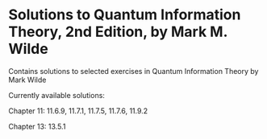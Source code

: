 # Solutions to Quantum Information Theory, 2nd Edition, by Mark M. Wilde
Contains solutions to selected exercises in Quantum Information Theory by Mark Wilde

Currently available solutions:

Chapter 11: 11.6.9, 11.7.1, 11.7.5, 11.7.6, 11.9.2

Chapter 13: 13.5.1
